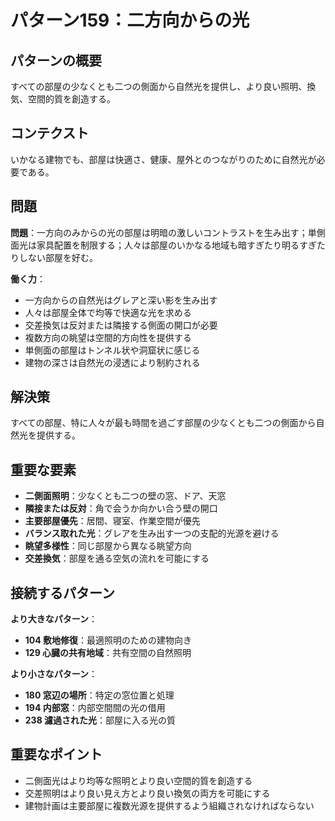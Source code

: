 # パターン159：二方向からの光

## パターンの概要
すべての部屋の少なくとも二つの側面から自然光を提供し、より良い照明、換気、空間的質を創造する。

## コンテクスト
いかなる建物でも、部屋は快適さ、健康、屋外とのつながりのために自然光が必要である。

## 問題
**問題**：一方向のみからの光の部屋は明暗の激しいコントラストを生み出す；単側面光は家具配置を制限する；人々は部屋のいかなる地域も暗すぎたり明るすぎたりしない部屋を好む。

**働く力**：
- 一方向からの自然光はグレアと深い影を生み出す
- 人々は部屋全体で均等で快適な光を求める
- 交差換気は反対または隣接する側面の開口が必要
- 複数方向の眺望は空間的方向性を提供する
- 単側面の部屋はトンネル状や洞窟状に感じる
- 建物の深さは自然光の浸透により制約される

## 解決策
すべての部屋、特に人々が最も時間を過ごす部屋の少なくとも二つの側面から自然光を提供する。

## 重要な要素
- **二側面照明**：少なくとも二つの壁の窓、ドア、天窓
- **隣接または反対**：角で会うか向かい合う壁の開口
- **主要部屋優先**：居間、寝室、作業空間が優先
- **バランス取れた光**：グレアを生み出す一つの支配的光源を避ける
- **眺望多様性**：同じ部屋から異なる眺望方向
- **交差換気**：部屋を通る空気の流れを可能にする

## 接続するパターン
**より大きなパターン**：
- **104 敷地修復**：最適照明のための建物向き
- **129 心臓の共有地域**：共有空間の自然照明

**より小さなパターン**：
- **180 窓辺の場所**：特定の窓位置と処理
- **194 内部窓**：内部空間間の光の借用
- **238 濾過された光**：部屋に入る光の質

## 重要なポイント
- 二側面光はより均等な照明とより良い空間的質を創造する
- 交差照明はより良い見え方とより良い換気の両方を可能にする
- 建物計画は主要部屋に複数光源を提供するよう組織されなければならない
